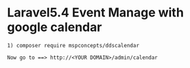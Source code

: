 # Laravel5.4 Event Manage with google calendar
	
	1) composer require mspconcepts/ddscalendar
	
    Now go to ==> http://<YOUR DOMAIN>/admin/calendar